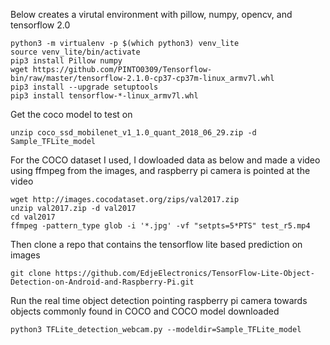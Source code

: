 Below creates a virutal environment with pillow, numpy, opencv, and tensorflow 2.0 
```pip3 install virtualenv
python3 -m virtualenv -p $(which python3) venv_lite
source venv_lite/bin/activate
pip3 install Pillow numpy
wget https://github.com/PINTO0309/Tensorflow-bin/raw/master/tensorflow-2.1.0-cp37-cp37m-linux_armv7l.whl
pip3 install --upgrade setuptools
pip3 install tensorflow-*-linux_armv7l.whl
````
Get the coco model to test on 

```wget https://storage.googleapis.com/download.tensorflow.org/models/tflite/coco_ssd_mobilenet_v1_1.0_quant_2018_06_29.zip
unzip coco_ssd_mobilenet_v1_1.0_quant_2018_06_29.zip -d Sample_TFLite_model

```
For the COCO dataset I used, I dowloaded data as below and made a video using ffmpeg from the images, and raspberry pi camera is pointed at the video

```
wget http://images.cocodataset.org/zips/val2017.zip
unzip val2017.zip -d val2017
cd val2017
ffmpeg -pattern_type glob -i '*.jpg' -vf "setpts=5*PTS" test_r5.mp4
```
Then clone a repo that contains the tensorflow lite based prediction on images
```
git clone https://github.com/EdjeElectronics/TensorFlow-Lite-Object-Detection-on-Android-and-Raspberry-Pi.git
```
Run the real time object detection pointing raspberry pi camera towards objects commonly found in COCO and COCO model downloaded
```
python3 TFLite_detection_webcam.py --modeldir=Sample_TFLite_model
```
